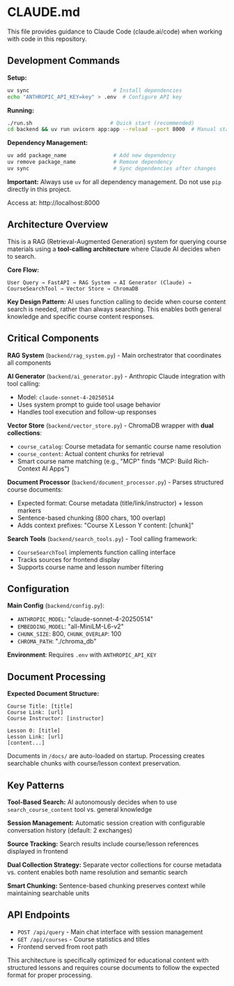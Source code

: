 # CLAUDE.md

This file provides guidance to Claude Code (claude.ai/code) when working with code in this repository.

## Development Commands

**Setup:**
```bash
uv sync                           # Install dependencies
echo "ANTHROPIC_API_KEY=key" > .env  # Configure API key
```

**Running:**
```bash
./run.sh                         # Quick start (recommended)
cd backend && uv run uvicorn app:app --reload --port 8000  # Manual start
```

**Dependency Management:**
```bash
uv add package_name               # Add new dependency
uv remove package_name            # Remove dependency
uv sync                           # Sync dependencies after changes
```

**Important:** Always use `uv` for all dependency management. Do not use `pip` directly in this project.

Access at: http://localhost:8000

## Architecture Overview

This is a RAG (Retrieval-Augmented Generation) system for querying course materials using a **tool-calling architecture** where Claude AI decides when to search.

**Core Flow:**
```
User Query → FastAPI → RAG System → AI Generator (Claude) → CourseSearchTool → Vector Store → ChromaDB
```

**Key Design Pattern:** AI uses function calling to decide when course content search is needed, rather than always searching. This enables both general knowledge and specific course content responses.

## Critical Components

**RAG System** (`backend/rag_system.py`) - Main orchestrator that coordinates all components

**AI Generator** (`backend/ai_generator.py`) - Anthropic Claude integration with tool calling:
- Model: `claude-sonnet-4-20250514`
- Uses system prompt to guide tool usage behavior
- Handles tool execution and follow-up responses

**Vector Store** (`backend/vector_store.py`) - ChromaDB wrapper with **dual collections**:
- `course_catalog`: Course metadata for semantic course name resolution
- `course_content`: Actual content chunks for retrieval
- Smart course name matching (e.g., "MCP" finds "MCP: Build Rich-Context AI Apps")

**Document Processor** (`backend/document_processor.py`) - Parses structured course documents:
- Expected format: Course metadata (title/link/instructor) + lesson markers
- Sentence-based chunking (800 chars, 100 overlap)
- Adds context prefixes: "Course X Lesson Y content: [chunk]"

**Search Tools** (`backend/search_tools.py`) - Tool calling framework:
- `CourseSearchTool` implements function calling interface
- Tracks sources for frontend display
- Supports course name and lesson number filtering

## Configuration

**Main Config** (`backend/config.py`):
- `ANTHROPIC_MODEL`: "claude-sonnet-4-20250514"
- `EMBEDDING_MODEL`: "all-MiniLM-L6-v2"
- `CHUNK_SIZE`: 800, `CHUNK_OVERLAP`: 100
- `CHROMA_PATH`: "./chroma_db"

**Environment**: Requires `.env` with `ANTHROPIC_API_KEY`

## Document Processing

**Expected Document Structure:**
```
Course Title: [title]
Course Link: [url]
Course Instructor: [instructor]

Lesson 0: [title]
Lesson Link: [url]
[content...]
```

Documents in `/docs/` are auto-loaded on startup. Processing creates searchable chunks with course/lesson context preservation.

## Key Patterns

**Tool-Based Search:** AI autonomously decides when to use `search_course_content` tool vs. general knowledge

**Session Management:** Automatic session creation with configurable conversation history (default: 2 exchanges)

**Source Tracking:** Search results include course/lesson references displayed in frontend

**Dual Collection Strategy:** Separate vector collections for course metadata vs. content enables both name resolution and semantic search

**Smart Chunking:** Sentence-based chunking preserves context while maintaining searchable units

## API Endpoints

- `POST /api/query` - Main chat interface with session management
- `GET /api/courses` - Course statistics and titles
- Frontend served from root path

This architecture is specifically optimized for educational content with structured lessons and requires course documents to follow the expected format for proper processing.